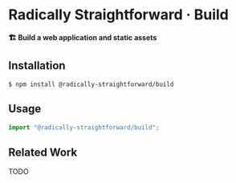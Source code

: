 # Radically Straightforward · Build

**🏗️ Build a web application and static assets**

## Installation

```console
$ npm install @radically-straightforward/build
```

## Usage

```typescript
import "@radically-straightforward/build";
```

<!-- DOCUMENTATION: ./source/index.mts -->

## Related Work

TODO
